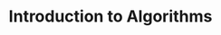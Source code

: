 ---
title: 'Introduction to Algorithms'
website: 'https://ocw.mit.edu/courses/electrical-engineering-and-computer-science/6-006-introduction-to-algorithms-fall-2011/'
video: 'https://redirect.invidious.io/playlist?list=PLUl4u3cNGP61Oq3tWYp6V_F-5jb5L2iHb'
cover_image: '/courses/images/posts/introToAlgo.png'
---